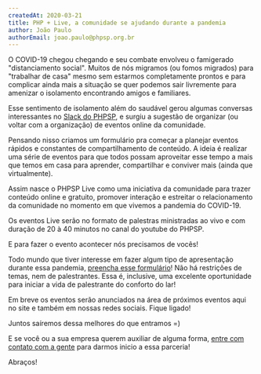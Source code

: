 ```yaml
---
createdAt: 2020-03-21
title: PHP + Live, a comunidade se ajudando durante a pandemia
author: João Paulo
authorEmail: joao.paulo@phpsp.org.br
---
```


O COVID-19 chegou chegando e seu combate envolveu o famigerado "distanciamento social". Muitos de nós migramos (ou fomos migrados) para "trabalhar de casa" mesmo sem estarmos completamente prontos e para complicar ainda mais a situação se quer podemos sair livremente para amenizar o isolamento encontrando amigos e familiares.

Esse sentimento de isolamento além do saudável gerou algumas conversas interessantes no [Slack do PHPSP](https://join.slack.com/t/phpsp/shared_invite/enQtMzI2NjQxNTM4Mzg3LTA4ODU1NWI3ZDYzZWJjZmMzYjczZTc1YTc1ZWUwZjViMTExYzE3MGY3NDljZDYyMTdmNjMxMmM2MTE4ZWJhNmE), e surgiu a sugestão de organizar (ou voltar com a organização) de eventos online da comunidade.

Pensando nisso criamos um formulário pra começar a planejar eventos rápidos e constantes de compartilhamento de conteúdo. A ideia é realizar uma série de eventos para que todos possam aproveitar esse tempo a mais que temos em casa para aprender, compartilhar e conviver mais (ainda que virtualmente).

Assim nasce o PHPSP Live como uma iniciativa da comunidade para trazer conteúdo online e gratuito, promover interação e estreitar o relacionamento da comunidade no momento em que vivemos a pandemia do COVID-19.

Os eventos Live serão no formato de palestras ministradas ao vivo e com duração de 20 à 40 minutos no canal do youtube do PHPSP.

E para  fazer o evento acontecer nós precisamos de vocês! 

Todo mundo que tiver interesse em fazer algum tipo de apresentação durante essa pandemia, [preencha esse formulário](https://bit.ly/palestre-no-phpsp-live)! Não há restrições de temas, nem de palestrantes. Essa é, inclusive, uma excelente oportunidade para iniciar a vida de palestrante do conforto do lar!

Em breve os eventos serão anunciados na área de próximos eventos aqui no site e também em nossas redes sociais. Fique ligado!

Juntos saíremos dessa melhores do que entramos =)

E se você ou a sua empresa querem auxiliar de alguma forma, [entre com contato com a gente](https://bit.ly/patrocine-o-phpsp-live) para darmos inicio a essa parceria!

Abraços!